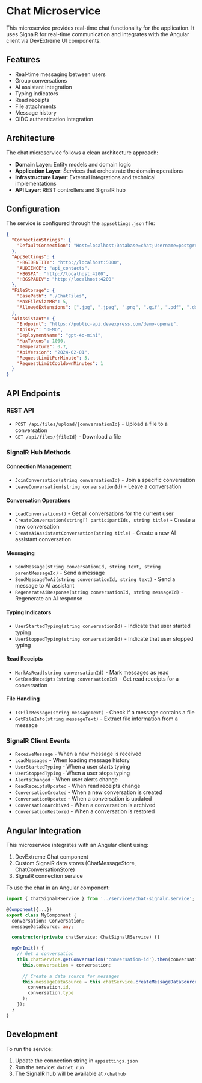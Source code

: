 # Chat Microservice

This microservice provides real-time chat functionality for the application. It uses SignalR for real-time communication and integrates with the Angular client via DevExtreme UI components.

## Features

- Real-time messaging between users
- Group conversations
- AI assistant integration
- Typing indicators
- Read receipts
- File attachments
- Message history
- OIDC authentication integration

## Architecture

The chat microservice follows a clean architecture approach:

- **Domain Layer**: Entity models and domain logic
- **Application Layer**: Services that orchestrate the domain operations
- **Infrastructure Layer**: External integrations and technical implementations
- **API Layer**: REST controllers and SignalR hub

## Configuration

The service is configured through the `appsettings.json` file:

```json
{
  "ConnectionStrings": {
    "DefaultConnection": "Host=localhost;Database=chat;Username=postgres;Password=postgres"
  },
  "AppSettings": {
    "HBGIDENTITY": "http://localhost:5000",
    "AUDIENCE": "api_contacts",
    "HBGSPA": "http://localhost:4200",
    "HBGSPADEV": "http://localhost:4200"
  },
  "FileStorage": {
    "BasePath": "./ChatFiles",
    "MaxFileSizeMB": 5,
    "AllowedExtensions": [".jpg", ".jpeg", ".png", ".gif", ".pdf", ".doc", ".docx", ".xls", ".xlsx", ".txt", ".csv", ".zip"]
  },
  "AiAssistant": {
    "Endpoint": "https://public-api.devexpress.com/demo-openai",
    "ApiKey": "DEMO",
    "DeploymentName": "gpt-4o-mini",
    "MaxTokens": 1000,
    "Temperature": 0.7,
    "ApiVersion": "2024-02-01",
    "RequestLimitPerMinute": 5,
    "RequestLimitCooldownMinutes": 1
  }
}
```

## API Endpoints

### REST API

- `POST /api/files/upload/{conversationId}` - Upload a file to a conversation
- `GET /api/files/{fileId}` - Download a file

### SignalR Hub Methods

#### Connection Management
- `JoinConversation(string conversationId)` - Join a specific conversation
- `LeaveConversation(string conversationId)` - Leave a conversation

#### Conversation Operations
- `LoadConversations()` - Get all conversations for the current user
- `CreateConversation(string[] participantIds, string title)` - Create a new conversation
- `CreateAiAssistantConversation(string title)` - Create a new AI assistant conversation

#### Messaging
- `SendMessage(string conversationId, string text, string parentMessageId)` - Send a message
- `SendMessageToAi(string conversationId, string text)` - Send a message to AI assistant
- `RegenerateAiResponse(string conversationId, string messageId)` - Regenerate an AI response

#### Typing Indicators
- `UserStartedTyping(string conversationId)` - Indicate that user started typing
- `UserStoppedTyping(string conversationId)` - Indicate that user stopped typing

#### Read Receipts
- `MarkAsRead(string conversationId)` - Mark messages as read
- `GetReadReceipts(string conversationId)` - Get read receipts for a conversation

#### File Handling
- `IsFileMessage(string messageText)` - Check if a message contains a file
- `GetFileInfo(string messageText)` - Extract file information from a message

### SignalR Client Events

- `ReceiveMessage` - When a new message is received
- `LoadMessages` - When loading message history
- `UserStartedTyping` - When a user starts typing
- `UserStoppedTyping` - When a user stops typing
- `AlertsChanged` - When user alerts change
- `ReadReceiptsUpdated` - When read receipts change
- `ConversationCreated` - When a new conversation is created
- `ConversationUpdated` - When a conversation is updated
- `ConversationArchived` - When a conversation is archived
- `ConversationRestored` - When a conversation is restored

## Angular Integration

This microservice integrates with an Angular client using:

1. DevExtreme Chat component
2. Custom SignalR data stores (ChatMessageStore, ChatConversationStore)
3. SignalR connection service

To use the chat in an Angular component:

```typescript
import { ChatSignalRService } from '../services/chat-signalr.service';

@Component({...})
export class MyComponent {
  conversation: Conversation;
  messageDataSource: any;

  constructor(private chatService: ChatSignalRService) {}

  ngOnInit() {
    // Get a conversation
    this.chatService.getConversation('conversation-id').then(conversation => {
      this.conversation = conversation;
      
      // Create a data source for messages
      this.messageDataSource = this.chatService.createMessageDataSource(
        conversation.id,
        conversation.type
      );
    });
  }
}
```

## Development

To run the service:

1. Update the connection string in `appsettings.json`
2. Run the service: `dotnet run`
3. The SignalR hub will be available at `/chathub`